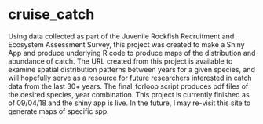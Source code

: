 # cruise_catch
Using data collected as part of the Juvenile Rockfish Recruitment and Ecosystem Assessment Survey, this project was created to make a Shiny App and produce underlying R code to produce maps of the distribution and abundance of catch. The URL created from this project is available to examine spatial distribution patterns between years for a given species, and will hopefully serve as a resource for future researchers interested in catch data from the last 30+ years. The final_forloop script produces pdf files of the desired species, year combination. This project is currently finished as of 09/04/18 and the shiny app is live. In the future, I may re-visit this site to generate maps of specific spp.
